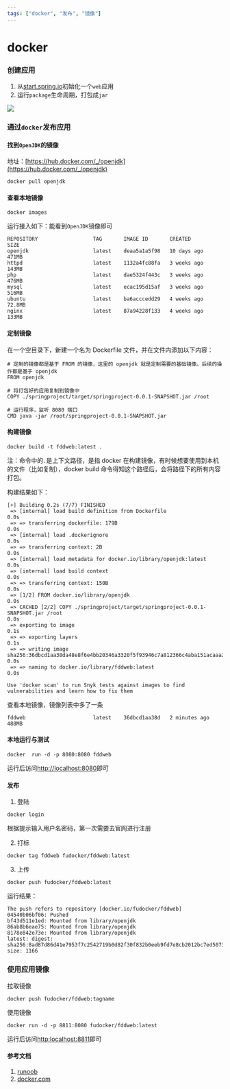 ```yaml
---
tags: ["docker", "发布", "镜像"]
---
```


# docker

### 创建应用
1. 从[start.spring.io](https://start.spring.io)初始化一个`web`应用
2. 运行`package`生命周期，打包成`jar`

![](https://0.z.wiki/images/20211115/1c75893dcf694b7e94bcba31ef6c9ace.png)


### 通过`docker`发布应用

#### 找到`OpenJDK`的镜像

地址：[https://hub.docker.com/_/openjdk](https://hub.docker.com/_/openjdk)

```shell
docker pull openjdk
```

#### 查看本地镜像
```shell
docker images
```

运行接入如下：能看到`OpenJDK`镜像即可

```shell
REPOSITORY                  TAG       IMAGE ID       CREATED       SIZE
openjdk                     latest    deaa5a1a5f98   10 days ago   471MB
httpd                       latest    1132a4fc88fa   3 weeks ago   143MB
php                         latest    dae5324f443c   3 weeks ago   476MB
mysql                       latest    ecac195d15af   3 weeks ago   516MB
ubuntu                      latest    ba6acccedd29   4 weeks ago   72.8MB
nginx                       latest    87a94228f133   4 weeks ago   133MB
```



#### 定制镜像

在一个空目录下，新建一个名为 Dockerfile 文件，并在文件内添加以下内容：

```shell
# 定制的镜像都是基于 FROM 的镜像，这里的 openjdk 就是定制需要的基础镜像。后续的操作都是基于 openjdk
FROM openjdk 

# 将打包好的应用复制到镜像中
COPY ./springproject/target/springproject-0.0.1-SNAPSHOT.jar /root

# 运行程序，监听 8080 端口
CMD java -jar /root/springproject-0.0.1-SNAPSHOT.jar

```

#### 构建镜像

```shell
docker build -t fddweb:latest .
```

注：命令中的`.`是上下文路径，是指 docker 在构建镜像，有时候想要使用到本机的文件（比如复制），docker build 命令得知这个路径后，会将路径下的所有内容打包。

构建结果如下：

```shell
[+] Building 0.2s (7/7) FINISHED
 => [internal] load build definition from Dockerfile                                                                                                                                                     0.0s
 => => transferring dockerfile: 179B                                                                                                                                                                     0.0s
 => [internal] load .dockerignore                                                                                                                                                                        0.0s
 => => transferring context: 2B                                                                                                                                                                          0.0s
 => [internal] load metadata for docker.io/library/openjdk:latest                                                                                                                                        0.0s
 => [internal] load build context                                                                                                                                                                        0.0s
 => => transferring context: 150B                                                                                                                                                                        0.0s
 => [1/2] FROM docker.io/library/openjdk                                                                                                                                                                 0.0s
 => CACHED [2/2] COPY ./springproject/target/springproject-0.0.1-SNAPSHOT.jar /root                                                                                                                      0.0s
 => exporting to image                                                                                                                                                                                   0.1s
 => => exporting layers                                                                                                                                                                                  0.1s
 => => writing image sha256:36dbcd1aa38da48e8f6e4bb20346a3320f5f93946c7a812366c4aba151acaaa2                                                                                                             0.0s
 => => naming to docker.io/library/fddweb:latest                                                                                                                                                         0.0s

Use 'docker scan' to run Snyk tests against images to find vulnerabilities and learn how to fix them
```

查看本地镜像，镜像列表中多了一条

```shell
fddweb                      latest    36dbcd1aa38d   2 minutes ago   488MB
```

#### 本地运行与测试

```shell
docker  run -d -p 8080:8080 fddweb
```
运行后访问[http://localhost:8080](http://localhost:8080)即可

#### 发布

1. 登陆
```shell
docker login
```

根据提示输入用户名密码，第一次需要去官网进行注册

2. 打标

```shell
docker tag fddweb fudocker/fddweb:latest
```

3. 上传
```shell
docker push fudocker/fddweb:latest
```

运行结果：
```shell
The push refers to repository [docker.io/fudocker/fddweb]
04540b06bf06: Pushed
bf43d511e1ed: Mounted from library/openjdk
86ab8b6eae75: Mounted from library/openjdk
8178e842e73e: Mounted from library/openjdk
latest: digest: sha256:8ad87d86d41e7953f7c2542719b0d82f30f832b0eeb9fd7e8cb2012bc7ed5073 size: 1166
```

### 使用应用镜像

拉取镜像
```shell
docker push fudocker/fddweb:tagname
```

使用镜像
```shell
docker run -d -p 8811:8080 fudocker/fddweb:latest
```
运行后访问[http:localhost:8811](http://localhost:8811)即可


#### 参考文档
1. [runoob](https://www.runoob.com/docker/docker-dockerfile.html)
2. [docker.com](https://docs.docker.com/get-started/)
